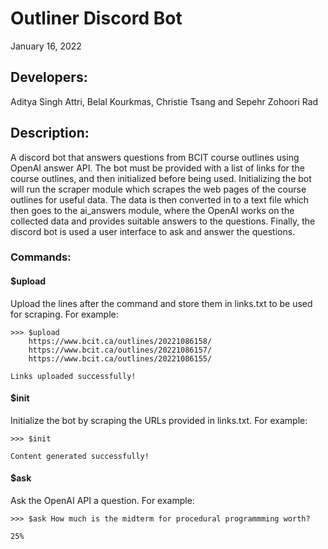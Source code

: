 # Outliner Discord Bot
January 16, 2022

## Developers: 
Aditya Singh Attri, Belal Kourkmas, Christie Tsang and Sepehr Zohoori Rad

## Description:
A discord bot that answers questions from BCIT course outlines using
OpenAI answer API. The bot must be provided with a list of links for 
the course outlines, and then initialized before being used. Initializing 
the bot will run the scraper module which scrapes the web pages of the 
course outlines for useful data. The data is then converted in to a 
text file which then goes to the ai_answers module, where the OpenAI 
works on the collected data and provides suitable answers to the questions.
Finally, the discord bot is used a user interface to ask and answer the questions.


### Commands:  
#### $upload  
Upload the lines after the command and store them in links.txt to be used for scraping.
For example:
```
>>> $upload
    https://www.bcit.ca/outlines/20221086158/
    https://www.bcit.ca/outlines/20221086157/
    https://www.bcit.ca/outlines/20221086155/
  
Links uploaded successfully!
```
#### $init
Initialize the bot by scraping the URLs provided in links.txt. For example:
```
>>> $init

Content generated successfully!
```
#### $ask
Ask the OpenAI API a question. For example:
```
>>> $ask How much is the midterm for procedural programmming worth?

25%
```